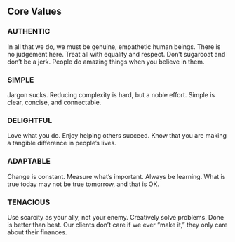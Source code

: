 ## Core Values

### AUTHENTIC

In all that we do, we must be genuine, empathetic human beings. There is no judgement here. Treat all with equality and respect. Don’t sugarcoat and don’t be a jerk. People do amazing things when you believe in them.



### SIMPLE

Jargon sucks. Reducing complexity is hard, but a noble effort. Simple is clear, concise, and connectable. 



### DELIGHTFUL

Love what you do. Enjoy helping others succeed. Know that you are making a tangible difference in people’s lives. 



### ADAPTABLE

Change is constant. Measure what’s important. Always be learning. What is true today may not be true tomorrow, and that is OK.



### TENACIOUS

Use scarcity as your ally, not your enemy. Creatively solve problems. Done is better than best. Our clients don’t care if we ever “make it,” they only care about their finances.

